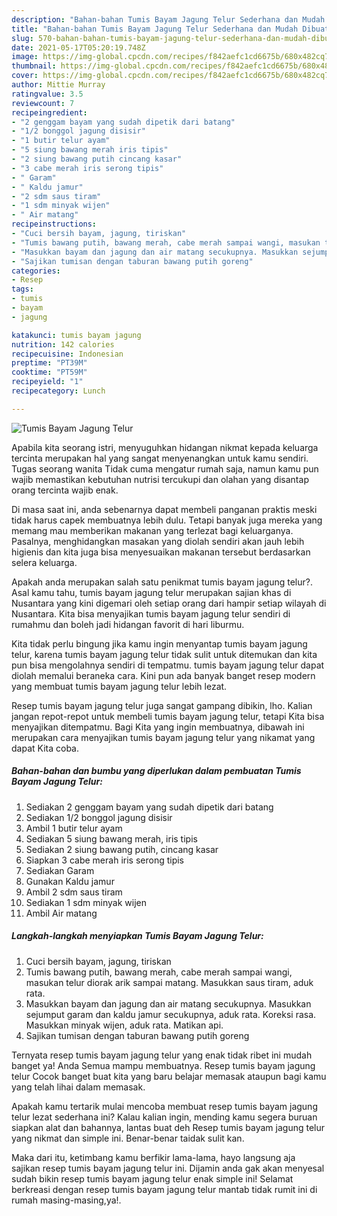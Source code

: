 ```yaml
---
description: "Bahan-bahan Tumis Bayam Jagung Telur Sederhana dan Mudah Dibuat"
title: "Bahan-bahan Tumis Bayam Jagung Telur Sederhana dan Mudah Dibuat"
slug: 570-bahan-bahan-tumis-bayam-jagung-telur-sederhana-dan-mudah-dibuat
date: 2021-05-17T05:20:19.748Z
image: https://img-global.cpcdn.com/recipes/f842aefc1cd6675b/680x482cq70/tumis-bayam-jagung-telur-foto-resep-utama.jpg
thumbnail: https://img-global.cpcdn.com/recipes/f842aefc1cd6675b/680x482cq70/tumis-bayam-jagung-telur-foto-resep-utama.jpg
cover: https://img-global.cpcdn.com/recipes/f842aefc1cd6675b/680x482cq70/tumis-bayam-jagung-telur-foto-resep-utama.jpg
author: Mittie Murray
ratingvalue: 3.5
reviewcount: 7
recipeingredient:
- "2 genggam bayam yang sudah dipetik dari batang"
- "1/2 bonggol jagung disisir"
- "1 butir telur ayam"
- "5 siung bawang merah iris tipis"
- "2 siung bawang putih cincang kasar"
- "3 cabe merah iris serong tipis"
- " Garam"
- " Kaldu jamur"
- "2 sdm saus tiram"
- "1 sdm minyak wijen"
- " Air matang"
recipeinstructions:
- "Cuci bersih bayam, jagung, tiriskan"
- "Tumis bawang putih, bawang merah, cabe merah sampai wangi, masukan telur diorak arik sampai matang. Masukkan saus tiram, aduk rata."
- "Masukkan bayam dan jagung dan air matang secukupnya. Masukkan sejumput garam dan kaldu jamur secukupnya, aduk rata. Koreksi rasa. Masukkan minyak wijen, aduk rata. Matikan api."
- "Sajikan tumisan dengan taburan bawang putih goreng"
categories:
- Resep
tags:
- tumis
- bayam
- jagung

katakunci: tumis bayam jagung 
nutrition: 142 calories
recipecuisine: Indonesian
preptime: "PT39M"
cooktime: "PT59M"
recipeyield: "1"
recipecategory: Lunch

---
```



![Tumis Bayam Jagung Telur](https://img-global.cpcdn.com/recipes/f842aefc1cd6675b/680x482cq70/tumis-bayam-jagung-telur-foto-resep-utama.jpg)

Apabila kita seorang istri, menyuguhkan hidangan nikmat kepada keluarga tercinta merupakan hal yang sangat menyenangkan untuk kamu sendiri. Tugas seorang  wanita Tidak cuma mengatur rumah saja, namun kamu pun wajib memastikan kebutuhan nutrisi tercukupi dan olahan yang disantap orang tercinta wajib enak.

Di masa  saat ini, anda sebenarnya dapat membeli panganan praktis meski tidak harus capek membuatnya lebih dulu. Tetapi banyak juga mereka yang memang mau memberikan makanan yang terlezat bagi keluarganya. Pasalnya, menghidangkan masakan yang diolah sendiri akan jauh lebih higienis dan kita juga bisa menyesuaikan makanan tersebut berdasarkan selera keluarga. 



Apakah anda merupakan salah satu penikmat tumis bayam jagung telur?. Asal kamu tahu, tumis bayam jagung telur merupakan sajian khas di Nusantara yang kini digemari oleh setiap orang dari hampir setiap wilayah di Nusantara. Kita bisa menyajikan tumis bayam jagung telur sendiri di rumahmu dan boleh jadi hidangan favorit di hari liburmu.

Kita tidak perlu bingung jika kamu ingin menyantap tumis bayam jagung telur, karena tumis bayam jagung telur tidak sulit untuk ditemukan dan kita pun bisa mengolahnya sendiri di tempatmu. tumis bayam jagung telur dapat diolah memalui beraneka cara. Kini pun ada banyak banget resep modern yang membuat tumis bayam jagung telur lebih lezat.

Resep tumis bayam jagung telur juga sangat gampang dibikin, lho. Kalian jangan repot-repot untuk membeli tumis bayam jagung telur, tetapi Kita bisa menyajikan ditempatmu. Bagi Kita yang ingin membuatnya, dibawah ini merupakan cara menyajikan tumis bayam jagung telur yang nikamat yang dapat Kita coba.

<!--inarticleads1-->

##### Bahan-bahan dan bumbu yang diperlukan dalam pembuatan Tumis Bayam Jagung Telur:

1. Sediakan 2 genggam bayam yang sudah dipetik dari batang
1. Sediakan 1/2 bonggol jagung disisir
1. Ambil 1 butir telur ayam
1. Sediakan 5 siung bawang merah, iris tipis
1. Sediakan 2 siung bawang putih, cincang kasar
1. Siapkan 3 cabe merah iris serong tipis
1. Sediakan  Garam
1. Gunakan  Kaldu jamur
1. Ambil 2 sdm saus tiram
1. Sediakan 1 sdm minyak wijen
1. Ambil  Air matang




<!--inarticleads2-->

##### Langkah-langkah menyiapkan Tumis Bayam Jagung Telur:

1. Cuci bersih bayam, jagung, tiriskan
1. Tumis bawang putih, bawang merah, cabe merah sampai wangi, masukan telur diorak arik sampai matang. Masukkan saus tiram, aduk rata.
1. Masukkan bayam dan jagung dan air matang secukupnya. Masukkan sejumput garam dan kaldu jamur secukupnya, aduk rata. Koreksi rasa. Masukkan minyak wijen, aduk rata. Matikan api.
1. Sajikan tumisan dengan taburan bawang putih goreng




Ternyata resep tumis bayam jagung telur yang enak tidak ribet ini mudah banget ya! Anda Semua mampu membuatnya. Resep tumis bayam jagung telur Cocok banget buat kita yang baru belajar memasak ataupun bagi kamu yang telah lihai dalam memasak.

Apakah kamu tertarik mulai mencoba membuat resep tumis bayam jagung telur lezat sederhana ini? Kalau kalian ingin, mending kamu segera buruan siapkan alat dan bahannya, lantas buat deh Resep tumis bayam jagung telur yang nikmat dan simple ini. Benar-benar taidak sulit kan. 

Maka dari itu, ketimbang kamu berfikir lama-lama, hayo langsung aja sajikan resep tumis bayam jagung telur ini. Dijamin anda gak akan menyesal sudah bikin resep tumis bayam jagung telur enak simple ini! Selamat berkreasi dengan resep tumis bayam jagung telur mantab tidak rumit ini di rumah masing-masing,ya!.

